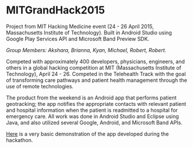 # MITGrandHack2015

Project from MIT Hacking Medicine event (24 - 26 April 2015, Massachusetts Institute of Technology). Built in Android Studio using Google Play Services API and Microsoft Band Preview SDK.

*Group Members: Akshara, Brianna, Kyan, Michael, Robert, Robert.*

Competed with approximately 400 developers, physicians, engineers, and others in a global hacking competition at MIT (Massachusetts Institute of Technology), April 24 - 26. Competed in the Telehealth Track with the goal of transforming care pathways and patient health management through the use of remote technologies.

The product from the weekend is an Android app that performs patient geotracking; the app notifies the appropriate contacts with relevant patient and hospital information when the patient is readmitted to a hospital for emergency care. All work was done in Android Studio and Eclipse using Java, and also utilized several Google, Android, and Microsoft Band APIs.

[Here](https://www.youtube.com/watch?v=xbK6Jc-h03o) is a very basic demonstration of the app developed during the hackathon.
